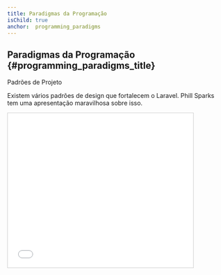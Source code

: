 ```yaml
---
title: Paradigmas da Programação
isChild: true
anchor:  programming_paradigms
---
```


## Paradigmas da Programação {#programming_paradigms_title}


Padrões de Projeto

Existem vários padrões de design que fortalecem o Laravel. Phill Sparks tem uma apresentação maravilhosa sobre isso.

<iframe src="//www.slideshare.net/slideshow/embed_code/25783148" width="427" height="356" frameborder="0" marginwidth="0" marginheight="0" scrolling="no" style="border:1px solid #CCC; border-width:1px; margin-bottom:5px; max-width: 100%;" allowfullscreen=""> </iframe>